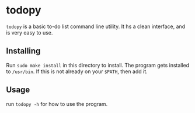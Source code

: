 todopy
======

`todopy` is a basic to-do list command line utility. It hs a clean interface, and is very easy to use.

## Installing
Run `sudo make install` in this directory to install. The program gets installed to `/usr/bin`. If this is not already on your `$PATH`, then add it.

## Usage
run `todopy -h` for how to use the program.
